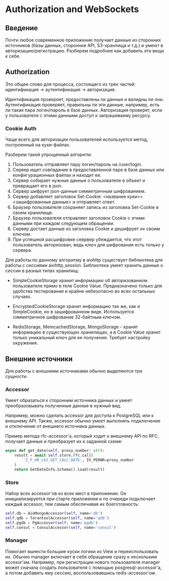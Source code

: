 # Authorization and WebSockets

## Введение

Почти любое современное приложение получает данные из сторонних источников (базы данных, сторонние API, S3-хранлища и т.д.) и умеют в авторизацию/регистрацию. Разберем подробнее как добавить эти вещи к себе.

## Authorization

Это общее слово для процесса, состоящего из трех частей: идентификация -> аутентификация -> авторизация.

Идентификация проверяет, предоставлены ли данные и валидны ли они.
Аутентификация проверяет, правильны ли эти данные, например, есть ли такая пара логин/пароль в базе данных.
Авторизация проверят, если у пользователя с этими данными доступ к запрашиваему ресурсу.

### Cookie Auth

Чаще всего для авторизации пользователей используется метод, построенный на куки-файлах.

Разберем такой упрощенный алгоритм:

1. Пользователь отправляет пару логин/пароль на /user/login.
2. Сервер ищет совпадание в предоставленной паре в базе данных или конфигурационных файлах и находит ее.
3. Сервер собирает нужные данные о пользователе в объект и превращает его в json.
4. Сервер шифрует json-данные симметричным шифрованием.
5. Сервер добавляет заголовок Set-Cookie: <название куки>=<зашифрованные данные> и отправляет ответ.
6. Браузер пользователя сохраняет запись из заголовка Set-Cookie в своем хранилище.
7. Браузер пользователя отправляет заголовок Cookie с этими данными при каждом следующем обращении.
8. Сервер достает данные из заголовка Cookie и дешифрует их своим ключом.
9. При успешной расшифровке севрвер убеждается, что этот пользователь авторизован, ведь ключ для шифрования есть только у сервера.

Для работы по данному алгоритму в aiohttp существует библиотека для работы с сессиями aiohttp_session. Библиотека умеет хранить данные о сессии в разных типах хранилищ:

-   SimpleCookieStorage хранит информацию об авторизованном пользователе прямо в теле Cookie Value. Предназначено только для удобства тестирования и крайне небезопасно во всех остальных случаях.

-   EncryptedCookieStorage хранит информацию так же, как и SimpleCookie, но в зашифрованном виде. Используется симметричное шифрование 32-байтным ключом.

-   RedisStorage, MemcachedStorage, MongoStorage - хранят информацию в существующих хранилищах, а в Cookie Value хранит только уникальный ключ для ее получения. Требует настройку окружения.

## Внешние источники

Для работы с внешними источниками обычно выделяются три сущности.

### Accessor

Умеет образаться к сторонним источника данных и умеет преобразовывать полученные данные в нужный вид.

Например, можно сделать accessor для доступа к PostgreSQL или к внешнему API. Также, accessor обычно умеет выполнять подключение и отключение от внешнего источника данных.

Пример метода rfc-accessor'а, который ходит к внешнему API по RFC, получает данные и преобразует их к заданной схеме:

```python
async def get_date(self, proxy_number: str):
    result = await self.store.rfc.call(
        'Z_F_HR_LK2_GET_CALC_DATE', IV_PERNR=proxy_number
    )
    return GetDateInfo.Schema().load(result)
```

### Store

Набор всех accessor'ов из всех мест в приложении. Он инициализируется при старте приложения и по очереди подключает каждый accessor, тем самым обеспечивая их боеготовность:

```python
self.db = AioMongoAccessor(self, name='db')
self.qdb = TarantoolAccessor(self, name='qdb')
self.pgdb = PgAccessor(self, name='pgdb')
self.consul = ConsulAccessor(self, name='consul')
```

### Manager

Помогает вынести большие куски логики из View и переиспользовать их. Обычно manager включает в себя обращение сразу к нескольким accesor'ам. Например, при регистрации нового пользователя manager может сначала создать пользователя с помощью posgresql-accessor'а, а потом добавить ему сессию, воспользовавшись redis-accessor'ом.
